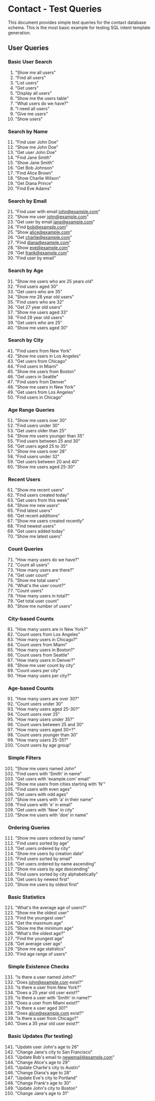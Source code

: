 # Contact - Test Queries

This document provides simple test queries for the contact database schema. This is the most basic example for testing SQL intent template generation.

## User Queries

### Basic User Search
1. "Show me all users"
2. "Find all users"
3. "List users"
4. "Get users"
5. "Display all users"
6. "Show me the users table"
7. "What users do we have?"
8. "I need all users"
9. "Give me users"
10. "Show users"

### Search by Name
11. "Find user John Doe"
12. "Show me John Doe"
13. "Get user John Doe"
14. "Find Jane Smith"
15. "Show Jane Smith"
16. "Get Bob Johnson"
17. "Find Alice Brown"
18. "Show Charlie Wilson"
19. "Get Diana Prince"
20. "Find Eve Adams"

### Search by Email
21. "Find user with email john@example.com"
22. "Show me user john@example.com"
23. "Get user by email jane@example.com"
24. "Find bob@example.com"
25. "Show alice@example.com"
26. "Get charlie@example.com"
27. "Find diana@example.com"
28. "Show eve@example.com"
29. "Get frank@example.com"
30. "Find user by email"

### Search by Age
31. "Show me users who are 25 years old"
32. "Find users aged 30"
33. "Get users who are 35"
34. "Show me 28 year old users"
35. "Find users who are 32"
36. "Get 27 year old users"
37. "Show me users aged 33"
38. "Find 29 year old users"
39. "Get users who are 25"
40. "Show me users aged 30"

### Search by City
41. "Find users from New York"
42. "Show me users in Los Angeles"
43. "Get users from Chicago"
44. "Find users in Miami"
45. "Show me users from Boston"
46. "Get users in Seattle"
47. "Find users from Denver"
48. "Show me users in New York"
49. "Get users from Los Angeles"
50. "Find users in Chicago"

### Age Range Queries
51. "Show me users over 30"
52. "Find users under 30"
53. "Get users older than 25"
54. "Show me users younger than 35"
55. "Find users between 25 and 30"
56. "Get users aged 25 to 35"
57. "Show me users over 28"
58. "Find users under 32"
59. "Get users between 20 and 40"
60. "Show me users aged 25-30"

### Recent Users
61. "Show me recent users"
62. "Find users created today"
63. "Get users from this week"
64. "Show me new users"
65. "Find latest users"
66. "Get recent additions"
67. "Show me users created recently"
68. "Find newest users"
69. "Get users added today"
70. "Show me latest users"

### Count Queries
71. "How many users do we have?"
72. "Count all users"
73. "How many users are there?"
74. "Get user count"
75. "Show me total users"
76. "What's the user count?"
77. "Count users"
78. "How many users in total?"
79. "Get total user count"
80. "Show me number of users"

### City-based Counts
81. "How many users are in New York?"
82. "Count users from Los Angeles"
83. "How many users in Chicago?"
84. "Count users from Miami"
85. "How many users in Boston?"
86. "Count users from Seattle"
87. "How many users in Denver?"
88. "Show me user count by city"
89. "Count users per city"
90. "How many users per city?"

### Age-based Counts
91. "How many users are over 30?"
92. "Count users under 30"
93. "How many users aged 25-30?"
94. "Count users over 25"
95. "How many users under 35?"
96. "Count users between 25 and 30"
97. "How many users aged 30+?"
98. "Count users younger than 30"
99. "How many users 25-35?"
100. "Count users by age group"

### Simple Filters
101. "Show me users named John"
102. "Find users with 'Smith' in name"
103. "Get users with 'example.com' email"
104. "Show me users from cities starting with 'N'"
105. "Find users with even ages"
106. "Get users with odd ages"
107. "Show me users with 'a' in their name"
108. "Find users with 'e' in email"
109. "Get users with 'New' in city"
110. "Show me users with 'doe' in name"

### Ordering Queries
111. "Show me users ordered by name"
112. "Find users sorted by age"
113. "Get users ordered by city"
114. "Show me users by creation date"
115. "Find users sorted by email"
116. "Get users ordered by name ascending"
117. "Show me users by age descending"
118. "Find users sorted by city alphabetically"
119. "Get users by newest first"
120. "Show me users by oldest first"

### Basic Statistics
121. "What's the average age of users?"
122. "Show me the oldest user"
123. "Find the youngest user"
124. "Get the maximum age"
125. "Show me the minimum age"
126. "What's the oldest age?"
127. "Find the youngest age"
128. "Get average user age"
129. "Show me age statistics"
130. "Find age range of users"

### Simple Existence Checks
131. "Is there a user named John?"
132. "Does john@example.com exist?"
133. "Is there a user from New York?"
134. "Does a 25 year old user exist?"
135. "Is there a user with 'Smith' in name?"
136. "Does a user from Miami exist?"
137. "Is there a user aged 30?"
138. "Does alice@example.com exist?"
139. "Is there a user from Chicago?"
140. "Does a 35 year old user exist?"

### Basic Updates (for testing)
141. "Update user John's age to 26"
142. "Change Jane's city to San Francisco"
143. "Update Bob's email to newemail@example.com"
144. "Change Alice's age to 29"
145. "Update Charlie's city to Austin"
146. "Change Diana's age to 28"
147. "Update Eve's city to Portland"
148. "Change Frank's age to 30"
149. "Update John's city to Boston"
150. "Change Jane's age to 31"
